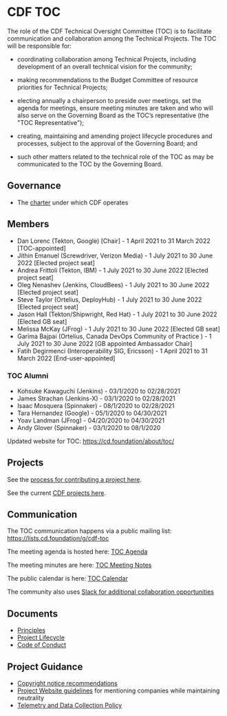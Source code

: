 # CDF TOC

The role of the CDF Technical Oversight Committee (TOC) is to facilitate communication and collaboration among the Technical Projects. The TOC will be responsible for:

- coordinating collaboration among Technical Projects, including development of an overall technical vision for the community;

- making recommendations to the Budget Committee of resource priorities for Technical Projects;

- electing annually a chairperson to preside over meetings, set the agenda for meetings, ensure meeting minutes are taken and who will also serve on the Governing Board as the TOC’s representative (the "TOC Representative");

- creating, maintaining and amending project lifecycle procedures and processes, subject to the approval of the Governing Board; and

- such other matters related to the technical role of the TOC as may be communicated to the TOC by the Governing Board.

## Governance

* The [charter](https://github.com/cdfoundation/charter/blob/master/CHARTER.md) under which CDF operates

## Members

* Dan Lorenc (Tekton, Google) [Chair] - 1 April 2021 to 31 March 2022  [TOC-appointed]
* Jithin Emanuel (Screwdriver, Verizon Media) - 1 July 2021 to 30 June 2022 [Elected project seat] 
* Andrea Frittoli (Tekton, IBM) - 1 July 2021 to 30 June 2022 [Elected project seat]
* Oleg Nenashev (Jenkins, CloudBees) - 1 July 2021 to 30 June 2022 [Elected project seat]
* Steve Taylor (Ortelius, DeployHub) -  1 July 2021 to 30 June 2022 [Elected project seat]
* Jason Hall (Tekton/Shipwright, Red Hat) -  1 July 2021 to 30 June 2022 [Elected GB seat]
* Melissa McKay (JFrog) - 1 July 2021 to 30 June 2022 [Elected GB seat]
* Garima Bajpai (Ortelius, Canada DevOps Community of Practice ) - 1 July 2021 to 30 June 2022 [GB appointed Ambassador Chair]
* Fatih Degirmenci (Interoperability SIG, Ericsson) - 1 April 2021 to 31 March 2022 [End-user-appointed]

### TOC Alumni
* Kohsuke Kawaguchi (Jenkins) - 03/1/2020 to 02/28/2021
* James Strachan (Jenkins-X) - 03/1/2020 to 02/28/2021
* Isaac Mosquera (Spinnaker) - 08/1/2020 to 02/28/2021
* Tara Hernandez (Google) - 05/1/2020 to 04/30/2021
* Yoav Landman (JFrog) - 04/20/2020 to 04/30/2021
* Andy Glover (Spinnaker) - 03/1/2020 to 08/1/2020

Updated website for TOC: https://cd.foundation/about/toc/

## Projects

See the [process for contributing a project here](https://github.com/cdfoundation/toc/blob/master/PROJECT_LIFECYCLE.md).

See the current [CDF projects here](https://cd.foundation/projects/).

## Communication

The TOC communication happens via a public mailing list: https://lists.cd.foundation/g/cdf-toc

The meeting agenda is hosted here: [TOC Agenda](https://docs.google.com/document/d/1uBHar55fTInWF9Li4t0lyG3tTC8BRLU0FfBfsgk_Jrs/edit?ts=5c9580be#heading=h.en8cy6hno0c6)

The meeting minutes are here: [TOC Meeting Notes](docs/TOC_Meeting_Notes.md)

The public calendar is here: [TOC Calendar](https://calendar.google.com/calendar/embed?src=linuxfoundation.org_mhf0kmgedn67ihni8r129avp24%40group.calendar.google.com&ctz=America%2FLos_Angeles)

The community also uses [Slack for additional collaboration opportunities](https://join.slack.com/t/cdeliveryfdn/shared_invite/zt-nwc0jjd0-G65oEpv5ynFfPD5oOX5Ogg)

## Documents
* [Principles](PRINCIPLES.md)
* [Project Lifecycle](PROJECT_LIFECYCLE.md)
* [Code of Conduct](https://github.com/cdfoundation/.github/blob/main/CODE_OF_CONDUCT.md)

## Project Guidance

* [Copyright notice recommendations](https://github.com/cdfoundation/foundation/blob/master/copyright.md)
* [Project Website guidelines](https://github.com/cdfoundation/foundation/blob/master/project-website-guidelines.md) for mentioning companies while maintaining neutrality
* [Telemetry and Data Collection Policy](https://www.linuxfoundation.org/en/telemetry-data-policy/)
